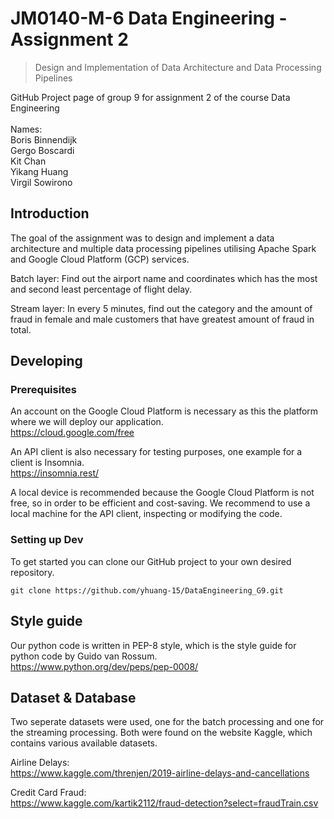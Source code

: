 # JM0140-M-6 Data Engineering - Assignment 2
> Design and Implementation of Data Architecture and Data Processing Pipelines

GitHub Project page of group 9 for assignment 2 of the course Data Engineering
<br />
<br />
Names: <br />
Boris Binnendijk <br />
Gergo Boscardi <br />
Kit Chan <br />
Yikang Huang <br />
Virgil Sowirono <br />

## Introduction
The goal of the assignment was to design and implement a data architecture and multiple data processing pipelines utilising Apache Spark and Google Cloud Platform (GCP) services.

Batch layer: Find out the airport name and coordinates which has the most and second least percentage of flight delay.

Stream layer: In every 5 minutes, find out the category and the amount of fraud in female and male customers that have greatest amount of fraud in total.

## Developing

### Prerequisites
An account on the Google Cloud Platform is necessary as this the platform where we will deploy our application. <br />
https://cloud.google.com/free

An API client is also necessary for testing purposes, one example for a client is Insomnia. <br />
https://insomnia.rest/

A local device is recommended because the Google Cloud Platform is not free, so in order to be efficient and cost-saving. We recommend to use a local machine for the API client, inspecting or modifying the code.

### Setting up Dev

To get started you can clone our GitHub project to your own desired repository.

```shell
git clone https://github.com/yhuang-15/DataEngineering_G9.git
```

## Style guide

Our python code is written in PEP-8 style, which is the style guide for python code by Guido van Rossum.
<br />
https://www.python.org/dev/peps/pep-0008/

## Dataset & Database

Two seperate datasets were used, one for the batch processing and one for the streaming processing. Both were found on the website Kaggle, which contains various available datasets.

Airline Delays:
<br />
https://www.kaggle.com/threnjen/2019-airline-delays-and-cancellations

Credit Card Fraud:
<br />
https://www.kaggle.com/kartik2112/fraud-detection?select=fraudTrain.csv
